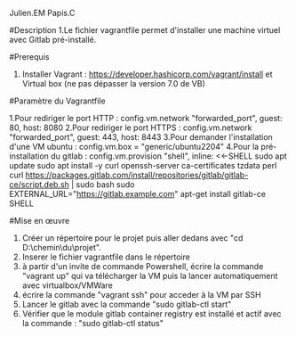 Julien.EM Papis.C

#Description
1.Le fichier vagrantfile permet d'installer une machine virtuel avec Gitlab pré-installé.

#Prerequis
1.	Installer Vagrant : https://developer.hashicorp.com/vagrant/install et Virtual box (ne pas dépasser la version 7.0 de VB)

#Paramètre du Vagrantfile

1.Pour rediriger le port HTTP : config.vm.network "forwarded_port", guest: 80, host: 8080
2.Pour rediriger le port HTTPS :  config.vm.network "forwarded_port", guest: 443, host: 8443
3.Pour demander l'installation d'une VM ubuntu : config.vm.box = "generic/ubuntu2204"
4.Pour la pré-installation du gitlab :
  config.vm.provision "shell", inline: <<-SHELL
      sudo apt update
      sudo apt install -y curl openssh-server ca-certificates tzdata perl
      curl https://packages.gitlab.com/install/repositories/gitlab/gitlab-ce/script.deb.sh | sudo bash
      sudo EXTERNAL_URL="https://gitlab.example.com" apt-get install gitlab-ce
  SHELL 


#Mise en œuvre 
1.	Créer un répertoire pour le projet puis aller dedans avec "cd D:\chemin\du\projet".
2.	Inserer le fichier vagrantfile dans le répertoire
3.	à partir d'un invite de commande Powershell, écrire la commande "vagrant up" qui va télécharger la VM puis la lancer automatiquement avec virtualbox/VMWare 
4.	écrire la commande "vagrant ssh" pour acceder à la VM par SSH
5.	Lancer le gitlab avec la commande "sudo gitlab-ctl start"
6.	Vérifier que le module gitlab container registry est installé et actif avec la commande : "sudo gitlab-ctl status" 
